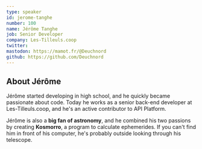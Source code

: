 ```yaml
---
type: speaker
id: jerome-tanghe
number: 100
name: Jérôme Tanghe
job: Senior Developer
company: Les-Tilleuls.coop
twitter:
mastodon: https://mamot.fr/@Deuchnord
github: https://github.com/Deuchnord
---
```


## About Jérôme

Jérôme started developing in high school, and he quickly became passionate about code. Today he works as a senior back-end developer at Les-Tilleuls.coop, and he's an active contributor to API Platform.

Jérôme is also a **big fan of astronomy**, and he combined his two passions by creating **Kosmorro**, a program to calculate ephemerides. If you can't find him in front of his computer, he's probably outside looking through his telescope.
